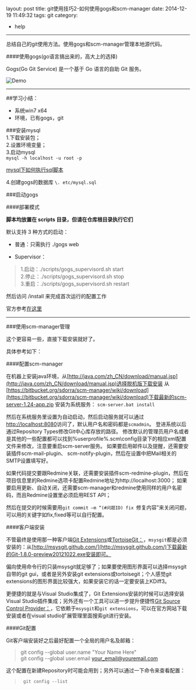 layout: post
title: git使用技巧2-如何使用gogs和scm-manager
date: 2014-12-19 11:49:32
tags: git
category: 
- help
---

总结自己的git使用方法。使用gogs和scm-manager管理本地源代码。
<!-- more-->

####使用gogs(go语言搞出来的，高大上的选择)

Gogs(Go Git Service) 是一个基于 Go 语言的自助 Git 服务。

![Demo](http://gogs.qiniudn.com/gogs_demo.gif)

-----

##学习小结：  
- 系统win7 x64
- 环境，已有gogs，git

###安装mysql    
1.下载安装包；  
2.设置环境变量；  
3.启动mysql  
`mysql -h localhost -u root -p`

[mysql下如何执行sql脚本](http://www.2cto.com/database/201303/199367.html)

4.创建gogs的数据库 `\. etc/mysql.sql`

###启动gogs  

####部署模式

**脚本均放置在 scripts 目录，但请在仓库根目录执行它们**

默认支持 3 种方式的启动：  

- 普通：只需执行 ./gogs web  

- Supervisor：  

> 1.启动：./scripts/gogs_supervisord.sh start  
2.停止：./scripts/gogs_supervisord.sh stop  
3.重启：./scripts/gogs_supervisord.sh restart  

然后访问 /install 来完成首次运行的配置工作

官方参考[在这里](http://gogs.io/docs/installation/configuration_and_run.html)

----------------

###使用scm-manager管理

这个更容易一些，直接下载安装就好了。

具体参考如下：  

####配置scm-manager  

在机器上安装java环境，从[http://java.com/zh_CN/download/manual.jsp](http://java.com/zh_CN/download/manual.jsp)选择脱机版下载安装
从[https://bitbucket.org/sdorra/scm-manager/wiki/download](https://bitbucket.org/sdorra/scm-manager/wiki/download)下载最新的scm-server-1.24-app.zip
安装为系统服务：
`scm-server.bat install`

然后在系统服务里设置为自动启动，然后启动服务就可以通过[http://localhost:8080](http://localhost:8080)访问了，默认用户名和密码都是`scmadmin`。
登进系统以后通过Repository Types修改Git中心库存放的路径。
修改默认的管理员用户名或者是其他的一些配置都可以找到%userprofile%\.scm\config目录下的相应xml配置文件来修改，注意要重启scm-server服务。
如果要启用邮件以及提醒，还需要安装插件scm-mail-plugin、 scm-notify-plugin，然后在设置中把Mail相关的SMTP设置填写好。  

如果代码提交要跟Redmine关联，还需要安装插件scm-redmine-plugin，然后在项目信息里的Redmine选项卡配置Redmine地址为http://localhost:3000；
如果要启用更新、自动关闭，还需要scm-manager和redmine使用同样的用户名密码，而且Redmine设置里必须启用REST API；  

然后在提交的时候需要用`git commit –m “(#问题ID) fix `修复内容”来关闭问题，可以用的关键字如fix,fixed等可以自行配置。

####客户端安装  

不管最终是使用那一种客户端[Git Extensions](http://code.google.com/p/gitextensions/)或[TortoiseGit：](http://code.google.com/p/tortoisegit/)，`msysgit`都是必须安装的：从[http://msysgit.github.com/](http://msysgit.github.com/)下载最新的Git-1.8.0-preview20121022.exe安装即可。  

偏向使用命令行的只装msysgit就足够了；如果要使用图形界面可以选择msysgit自带的git gui，或者是另外安装git extensions或tortoisegit；个人感觉git extensions的图形界面比较强大，如果安装它的话一定要安装上KDiff3。  

更便捷的就是与Visual Studio集成了，Git Extensions安装的时候可以选择安装Visual Studio插件集成；另外还有一个工具可以进一步提升便捷性[Git Source Control Provider：](http://gitscc.codeplex.com/)，它依赖于`msysgit`和`git extensions`，可以在官方网站下载安装或者在visual studio扩展管理里面搜索git进行安装。

####Git配置

Git客户端安装好之后最好配置一个全局的用户名及邮箱：
  >    git config --global user.name "Your Name Here"   
      git config --global user.email your_email@youremail.com

这个配置在新建Repository时可能会用到；另外可以通过一下命令来查看配置：
 >      git config --list